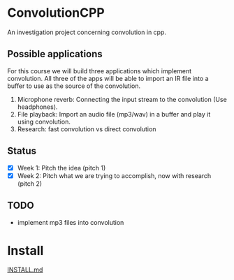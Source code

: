 # ConvolutionCPP
An investigation project concerning convolution in cpp.

## Possible applications
For this course we will build three applications which implement convolution. All three of the apps will be able to import an IR file into a buffer to use as the source of the convolution.
1. Microphone reverb: Connecting the input stream to the convolution (Use headphones).
2. File playback: Import an audio file (mp3/wav) in a buffer and play it using convolution.
3. Research: fast convolution vs direct convolution

## Status
- [x] Week 1: Pitch the idea (pitch 1)
- [x] Week 2: Pitch what we are trying to accomplish, now with research (pitch 2)

## TODO
- implement mp3 files into convolution

# Install
[INSTALL.md](/INSTALL.md)
